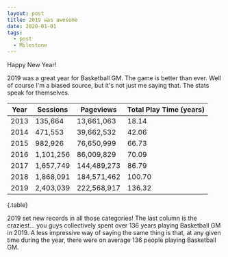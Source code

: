 ```yaml
---
layout: post
title: 2019 was awesome
date: 2020-01-01
tags:
  - post
  - Milestone
---
```


Happy New Year!

2019 was a great year for Basketball GM. The game is better than ever. Well of course I'm a biased source, but it's not just me saying that. The stats speak for themselves.

<div class="table-responsive">

| Year | Sessions  | Pageviews   | Total Play Time (years) |
| ---- | --------- | ----------- | ----------------------- |
| 2013 | 135,664   | 13,661,063  | 18.14                   |
| 2014 | 471,553   | 39,662,532  | 42.06                   |
| 2015 | 982,926   | 76,650,999  | 66.73                   |
| 2016 | 1,101,256 | 86,009,829  | 70.09                   |
| 2017 | 1,657,749 | 144,489,273 | 86.79                   |
| 2018 | 1,868,091 | 184,571,462 | 100.70                  |
| 2019 | 2,403,039 | 222,568,917 | 136.32                  |

{.table}

</div>

2019 set new records in all those categories! The last column is the craziest... you guys collectively spent over 136 years playing Basketball GM in 2019. A less impressive way of saying the same thing is that, at any given time during the year, there were on average 136 people playing Basketball GM.

<!--more-->

<div id="chart_div_1"></div>
<div id="chart_div_2"></div>
<div id="chart_div_3"></div>
<script type="text/javascript" src="https://www.gstatic.com/charts/loader.js"></script>
<script type="text/javascript">
google.charts.load('current', {packages: ['corechart', 'line']});
google.charts.setOnLoadCallback(() => {
  const data = new google.visualization.DataTable();
  data.addColumn('string', 'Year');
  data.addColumn('number', 'Value');
  data.addRows([
    ['2013', 135664],
    ['2014', 471553],
    ['2015', 982926],
    ['2016', 1101256],
    ['2017', 1657749],
    ['2018', 1868091],
    ['2019', 2403039],
  ]);

const data2 = new google.visualization.DataTable();
data2.addColumn('string', 'Year');
data2.addColumn('number', 'Value');
data2.addRows([
['2013', 13661063],
['2014', 39662532],
['2015', 76650999],
['2016', 86009829],
['2017', 144489273],
['2018', 184571462],
['2019', 222568917],
]);

const data3 = new google.visualization.DataTable();
data3.addColumn('string', 'Year');
data3.addColumn('number', 'Value');
data3.addRows([
['2013', 18.14],
['2014', 42.06],
['2015', 66.73],
['2016', 70.09],
['2017', 86.79],
['2018', 100.70],
['2019', 136.32],
]);

const options = {
legend: { position: 'none' },
lineWidth: 5,
pointSize: 20,
vAxis: { format: 'short' }
};

const chart = new google.visualization.LineChart(document.getElementById('chart_div_1'));
chart.draw(data, {
...options,
colors: ['red'],
title: 'Sessions',
});

const chart2 = new google.visualization.LineChart(document.getElementById('chart_div_2'));
chart2.draw(data2, {
...options,
colors: ['green'],
title: 'Pageviews',
});

const chart3 = new google.visualization.LineChart(document.getElementById('chart_div_3'));
chart3.draw(data3, {
...options,
colors: ['blue'],
title: 'Total Play Time (years)',
});
});
</script>
